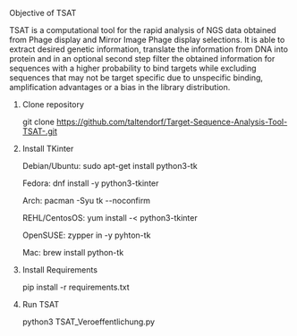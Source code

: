 Objective of TSAT

TSAT is a computational tool for the rapid analysis of NGS data obtained from Phage display and Mirror Image Phage display selections. It is able to extract desired genetic information, translate the information from DNA into protein and in an optional second step filter the obtained information for sequences with a higher probability to bind targets while excluding sequences that may not be target specific due to unspecific binding, amplification advantages or a bias in the library distribution. 




1. Clone repository

   git clone https://github.com/taltendorf/Target-Sequence-Analysis-Tool-TSAT-.git

2. Install TKinter
   
   Debian/Ubuntu: sudo apt-get install python3-tk

   Fedora: dnf install -y python3-tkinter

   Arch: pacman -Syu tk --noconfirm

   REHL/CentosOS: yum install -< python3-tkinter

   OpenSUSE: zypper in -y pyhton-tk

   Mac: brew install python-tk

3. Install Requirements
   
   pip install -r requirements.txt

4. Run TSAT
   
   python3 TSAT_Veroeffentlichung.py
